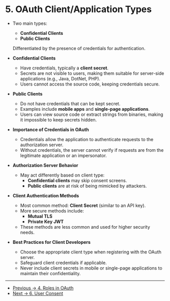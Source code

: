 # 5. OAuth Client/Application Types

- Two main types:

  - **Confidential Clients**
  - **Public Clients**

  Differentiated by the presence of credentials for authentication.

- **Confidential Clients**

  - Have credentials, typically a **client secret**.
  - Secrets are not visible to users, making them suitable for server-side applications (e.g., Java, DotNet, PHP).
  - Users cannot access the source code, keeping credentials secure.

- **Public Clients**

  - Do not have credentials that can be kept secret.
  - Examples include **mobile apps** and **single-page applications**.
  - Users can view source code or extract strings from binaries, making it impossible to keep secrets hidden.

- **Importance of Credentials in OAuth**

  - Credentials allow the application to authenticate requests to the authorization server.
  - Without credentials, the server cannot verify if requests are from the legitimate application or an impersonator.

- **Authorization Server Behavior**

  - May act differently based on client type:
    - **Confidential clients** may skip consent screens.
    - **Public clients** are at risk of being mimicked by attackers.

- **Client Authentication Methods**

  - Most common method: **Client Secret** (similar to an API key).
  - More secure methods include:
    - **Mutual TLS**
    - **Private Key JWT**
  - These methods are less common and used for higher security needs.

- **Best Practices for Client Developers**
  - Choose the appropriate client type when registering with the OAuth server.
  - Safeguard client credentials if applicable.
  - Never include client secrets in mobile or single-page applications to maintain their confidentiality.

<hr>

- [Previous -> 4. Roles in OAuth](04.%20Roles%20in%20OAuth.md)
- [Next -> 6. User Consent](06.%20User%20Consent.md)
